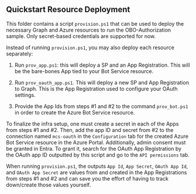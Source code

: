 ## Quickstart Resource Deployment

This folder contains a script `provision.ps1` that can be used to deploy the necessary Graph and Azure resources to run the OBO-Authorization sample. Only secret-based credentials are supported for now.

Instead of running `provision.ps1`, you may also deploy each resource separately:

1. Run `prov_app.ps1`: this will deploy a SP and an App Registration. This will be the bare-bones App tied to your Bot Service resource.

1. Run `prov_oauth_app.ps1`. This will deploy a new SP and App Registration to Graph. This is the App Registration used to configure your OAuth settings.

1. Provide the App Ids from steps #1 and #2 to the command `prov_bot.ps1` in order to create the Azure Bot Service resource.

To finalize the infra setup, one must create a secret in each of the Apps from steps #1 and #2. Then, add the app ID and secret from #2 to the connection named `mcs-oauth` in the `Configuration` tab for the created Azure Bot Service resource in the Azure Portal. Additionally, admin consent must be granted in Entra. To grant it, search for the OAuth App Registration by the OAuth app ID outputted by this script and go to the `API permissions` tab.

When running `provision.ps1`, the outputs `App Id`, `App Secret`, `OAuth App Id`, and `OAuth App Secret` are values from and created in the App Registrations from steps #1 and #2 and can save you the effort of having to track down/create those values yourself.